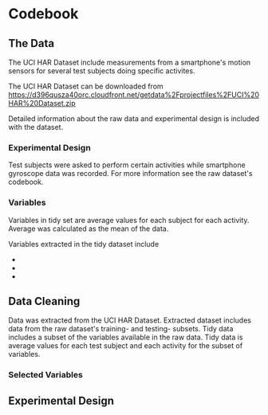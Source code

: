 # Codebook

## The Data
The UCI HAR Dataset include measurements from a smartphone's motion sensors for several test subjects doing specific activites.

The UCI HAR Dataset can be downloaded from https://d396qusza40orc.cloudfront.net/getdata%2Fprojectfiles%2FUCI%20HAR%20Dataset.zip

Detailed information about the raw data and experimental design is included with the dataset.

### Experimental Design
Test subjects were asked to perform certain activities while smartphone gyroscope data was recorded. For more information see the raw dataset's codebook.

### Variables
Variables in tidy set are average values for each subject for each activity. Average was calculated as the mean of the data.

Variables extracted in the tidy dataset include

-
-
-

## Data Cleaning
Data was extracted from the UCI HAR Dataset. Extracted dataset includes data from the raw dataset's training- and testing- subsets.
Tidy data includes a subset of the variables available in the raw data. Tidy data is average values for each test subject and each activity for the subset of variables.

### Selected Variables
## Experimental Design

